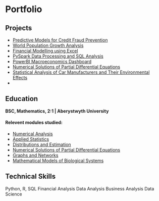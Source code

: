 # Portfolio

## Projects
- [Predictive Models for Credit Fraud Prevention ](https://rawcdn.githack.com/GHtjm/Predictive-Models-for-Credit-Fraud-Prevention/90ec01bd96b33f3a66c9542b18567786161377f4/creditcardfraudknit.html)
- [World Population Growth Analysis]()
- [Financial Modelling using Excel]() 
- [PySpark Data Processing and SQL Analysis]()
- [PowerBI Macroeconomics Dashboard]() 
- [Numerical Solutions of Partial Differential Equations]() 
- [Statistical Analysis of Car Manufacturers and Their Environmental Effects]()
- 
## Education
**BSC, Mathematics, 2:1 | Aberystwyth University**
#### Relevent modules studied:
- [Numerical Analysis](https://www.aber.ac.uk/en/modules/deptcurrent/MA25220/)
- [Applied Statistics](https://www.aber.ac.uk/en/modules/deptcurrent/MA26600/AB1/)
- [Distributions and Estimation](https://www.aber.ac.uk/en/modules/deptcurrent/MA26010/AB1/)
- [Numerical Solutions of Partial Differential Equations](https://www.aber.ac.uk/en/modules/2021/MA34710/)
- [Graphs and Networks](https://www.aber.ac.uk/en/modules/deptcurrent/MA32410/AB2/)
- [Mathematical Models of Biological Systems](https://www.aber.ac.uk/en/modules/2022/MA34810/)

## Technical Skills
Python, R, SQL
Financial Analysis
Data Analysis
Business Analysis
Data Science



